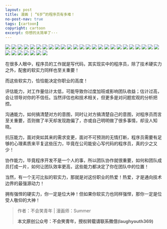 ```yaml
---
layout: post
title: 漫画 | “6岁”的程序员有多难！
no-post-nav: true
tags: [cartoon]
copyright: cartoon
excerpt: 你想的太简单了···
---
```


![](http://favorites.ren/assets/images/2020/cartoon/liusui/liusui01.jpg)
![](http://favorites.ren/assets/images/2020/cartoon/liusui/liusui02.jpg)
![](http://favorites.ren/assets/images/2020/cartoon/liusui/liusui03.jpg)
![](http://favorites.ren/assets/images/2020/cartoon/liusui/liusui04.jpg)
![](http://favorites.ren/assets/images/2020/cartoon/liusui/liusui05.jpg)
![](http://favorites.ren/assets/images/2020/cartoon/liusui/liusui06.jpg)
![](http://favorites.ren/assets/images/2020/cartoon/liusui/liusui07.jpg)
![](http://favorites.ren/assets/images/2020/cartoon/liusui/liusui08.jpg)
![](http://favorites.ren/assets/images/2020/cartoon/liusui/liusui09.jpg)
![](http://favorites.ren/assets/images/2020/cartoon/liusui/liusui10.jpg)
![](http://favorites.ren/assets/images/2020/cartoon/liusui/liusui11.jpg)
![](http://favorites.ren/assets/images/2020/cartoon/liusui/liusui12.jpg)
![](http://favorites.ren/assets/images/2020/cartoon/liusui/liusui13.jpg)
![](http://favorites.ren/assets/images/2020/cartoon/liusui/liusui14.jpg)
![](http://favorites.ren/assets/images/2020/cartoon/liusui/liusui15.jpg)
![](http://favorites.ren/assets/images/2020/cartoon/liusui/liusui16.jpg)
![](http://favorites.ren/assets/images/2020/cartoon/liusui/liusui17.jpg)
![](http://favorites.ren/assets/images/2020/cartoon/liusui/liusui18.jpg)
![](http://favorites.ren/assets/images/2020/cartoon/liusui/liusui19.jpg)
![](http://favorites.ren/assets/images/2020/cartoon/liusui/liusui20.jpg)
![](http://favorites.ren/assets/images/2020/cartoon/liusui/liusui21.jpg)
![](http://favorites.ren/assets/images/2020/cartoon/liusui/liusui22.jpg)
![](http://favorites.ren/assets/images/2020/cartoon/liusui/liusui23.jpg)
![](http://favorites.ren/assets/images/2020/cartoon/liusui/liusui24.jpg)
![](http://favorites.ren/assets/images/2020/cartoon/liusui/liusui25.jpg)
![](http://favorites.ren/assets/images/2020/cartoon/liusui/liusui26.jpg)
![](http://favorites.ren/assets/images/2020/cartoon/liusui/liusui27.jpg)
![](http://favorites.ren/assets/images/2020/cartoon/liusui/liusui28.jpg)
![](http://favorites.ren/assets/images/2020/cartoon/liusui/liusui29.jpg)
![](http://favorites.ren/assets/images/2020/cartoon/liusui/liusui30.jpg)
![](http://favorites.ren/assets/images/2020/cartoon/liusui/liusui31.jpg)
![](http://favorites.ren/assets/images/2020/cartoon/liusui/liusui32.jpg)


在很多人眼中，程序员的工作就是写代码，其实现实中的程序员，除了技术硬实力之外，配套的软实力同样也至关重要！
 
而这些软实力，恰恰能决定你职业的高度！
 
评估能力，对工作量估计太低，可能导致你过度加班或影响团队收益；估计过高，会让领导对你的不信任。当然评估也和技术相关，但更多是对问题宏观的分析把控。
 
沟通能力，如何搞清楚对方的意图，同时让对方搞清楚自己的意图，对程序员而言至关重要，否则做了半天却发现跑偏了，亦或自己明明做了很多事情，却没人知晓。
 
抗压能力，面对突如其来的需求变更，面对不可预测的无情打断，程序员需要有足够的心理素质来平复这些压力，毕竟在公司能安心写代码的程序员，真的少之又少！
 
协作能力，毕竟程序开发不是一个人的事，所以团队协作就很重要，如何和团队成员打成一片，如何让团队效率更高，这些能力都决定了你在团队中的位置！

当然，有一个无可比拟的软实力，那就是对这份职业的热爱！热爱，才是通向技术边界的最强源动力！
 
拥有强悍的硬实力，你一定是位大神！但如果你软实力也同样强悍，那你一定是位受人敬仰的大神！

>作者：不会笑青年 | 漫画师：Summer
>
>**本文原创公众号：不会笑青年，授权转载请联系微信(laughyouth369)**
